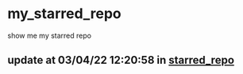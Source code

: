 # my_starred_repo
show me my starred repo

update at 03/04/22 12:20:58 in [starred_repo](./index.html)
---

